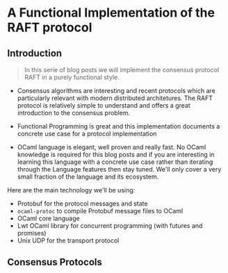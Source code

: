 # A Functional Implementation of the RAFT protocol

## Introduction

> In this serie of blog posts we will implement the consensus protocol RAFT in a purely functional style. 

* Consensus algorithms are interesting and recent protocols which are particularly relevant with modern distributed architetures. The RAFT protocol is relatively simple to understand and offers a great introduction to the consensus problem. 

* Functional Programming is great and this implementation documents a concrete use case for a protocol implementation

* OCaml language is elegant, well proven and really fast. No OCaml knowledge is required for this blog posts and if you are interesting in learning this language with a concrete use case rather than iterating through the Language features then stay tuned. We'll only cover a very small fraction of the language and its ecosystem.

Here are the main technology we'll be using:

* Protobuf for the protocol messages and state 
* `ocaml-protoc` to compile Protobuf message files to OCaml 
* OCaml core language
* Lwt OCaml library for concurrent programming (with futures and promises)
* Unix UDP for the transport protocol

## Consensus Protocols


